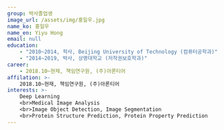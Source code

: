 ```yaml
---
group: 박사졸업생
image_url: /assets/img/홍일우.jpg
name_ko: 홍일우
name_en: Yiyu Hong
email: null
education:
    - "2010~2014, 학사, Beijing University of Technology (컴퓨터공학과)"
    - "2014~2019, 박사, 상명대학교 (저작권보호학과)"
career:
    - 2018.10~현재, 책임연구원, (주)아론티어
affilation: >-
    2018.10~현재, 책임연구원, (주)아론티어
interests: >-
    Deep Learning
    <br>Medical Image Analysis
    <br>Image Object Detection, Image Segmentation
    <br>Protein Structure Prediction, Protein Property Prediction
---
```

